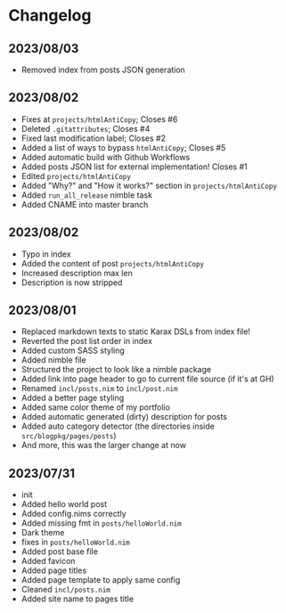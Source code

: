 # Changelog

## 2023/08/03

- Removed index from posts JSON generation

## 2023/08/02

- Fixes at `projects/htmlAntiCopy`; Closes #6
- Deleted `.gitattributes`; Closes #4
- Fixed last modification label; Closes #2
- Added a list of ways to bypass `htmlAntiCopy`; Closes #5
- Added automatic build with Github Workflows
- Added posts JSON list for external implementation! Closes #1
- Edited `projects/htmlAntiCopy`
- Added "Why?" and "How it works?" section in `projects/htmlAntiCopy`
- Added `run_all_release` nimble task
- Added CNAME into master branch

## 2023/08/02

- Typo in index
- Added the content of post `projects/htmlAntiCopy`
- Increased description max len
- Description is now stripped

## 2023/08/01

- Replaced markdown texts to static Karax DSLs from index file!
- Reverted the post list order in index
- Added custom SASS styling
- Added nimble file
- Structured the project to look like a nimble package
- Added link into page header to go to current file source (if it's at GH)
- Renamed `incl/posts.nim` to `incl/post.nim`
- Added a better page styling
- Added same color theme of my portfolio
- Added automatic generated (dirty) description for posts
- Added auto category detector (the directories inside `src/blogpkg/pages/posts`)
- And more, this was the larger change at now

## 2023/07/31

- init
- Added hello world post
- Added config.nims correctly
- Added missing fmt in `posts/helloWorld.nim`
- Dark theme
- fixes in `posts/helloWorld.nim`
- Added post base file
- Added favicon
- Added page titles
- Added page template to apply same config
- Cleaned `incl/posts.nim`
- Added site name to pages title
